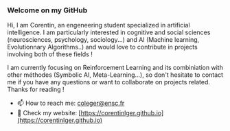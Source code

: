 ### Welcome on my GitHub 

Hi, I am Corentin, an engeneering student specialized in artificial intelligence. I am particularly interested in cognitive and social sciences (neurosciences, psychology, sociology...) and AI (Machine learning, Evolutionnary Algorithms..) and would love to contribute in projects involving both of these fields !

I am currently focusing on Reinforcement Learning and its combiniation with other méthodes (Symbolic AI, Meta-Learning...), so don't hesitate to contact me if you have any questions or want to collaborate on projects related. Thanks for reading ! 

- 📫 How to reach me: [coleger@ensc.fr](coleger@ensc.fr)
- 📄 Check my website: [https://corentinlger.github.io](https://corentinlger.github.io)


<!--
**corentinlger/corentinlger** is a ✨ _special_ ✨ repository because its `README.md` (this file) appears on your GitHub profile.

Here are some ideas to get you started:

- 🔭 I’m currently working on ...
- 🌱 I’m currently learning ...
- 👯 I’m looking to collaborate on ...
- 🤔 I’m looking for help with ...
- 💬 Ask me about ...
- 📫 How to reach me: ...
- 😄 Pronouns: ...
- ⚡ Fun fact: ...
-->
